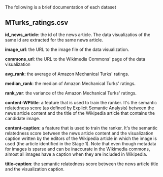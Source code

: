 The following is a brief documentation of each dataset

## MTurks_ratings.csv
**id_news_article**: the id of the news article. The data visualizatios of the same id are extracted for the same news article. 

**image_url**: the URL to the image file of the data visualization.

**commons_url**: the URL to the Wikimedia Commons' page of the data visualization

**avg_rank**: the average of Amazon Mechanical Turks' ratings.

**median_rank**: the median of Amazon Mechanical Turks' ratings. 

**rank_var**: the variance of the Amazon Mechanical Turks' ratings. 

**content-WPtitle**: a feature that is used to train the ranker. It's the semantic relatedness score (as defined by Explicit Semantic Analysis) between the news article content and the title of the Wikipedia article that contains the candidate image. 

**content-caption**: a feature that is used to train the ranker. It's the semantic relatedness score between the news article content and the visualization caption written by the editors of the Wikipedia article in which the image is used (the article identified in the Stage 1). Note that even though metadata for images is sparse and can be inaccurate in the Wikimedia commons, almost all images have a caption when they are included in Wikipedia.

**title-caption**: the semantic relatedness score between the news article title and the visualization caption.
